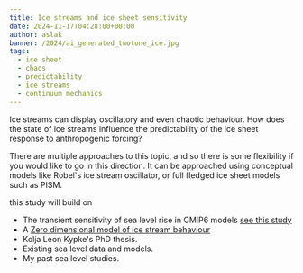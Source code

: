 ```yaml
---
title: Ice streams and ice sheet sensitivity
date: 2024-11-17T04:28:00+00:00
author: aslak
banner: /2024/ai_generated_twotone_ice.jpg
tags:
  - ice sheet
  - chaos
  - predictability
  - ice streams
  - continuum mechanics
---
```

Ice streams can display oscillatory and even chaotic behaviour. How does the state of ice streams influence the predictability of the ice sheet response to anthropogenic forcing?   

<!--more-->

There are multiple approaches to this topic, and so there is some flexibility if you would like to go in this direction. It can be approached using conceptual models like Robel's ice stream oscillator, or full fledged ice sheet models such as PISM.


this study will build on
* The transient sensitivity of sea level rise in CMIP6 models [see this study](/publication/2019-12-01-hurricane-damage-area-of-total-destruction/)
* A [Zero dimensional model of ice stream behaviour](https://agupubs.onlinelibrary.wiley.com/doi/full/10.1002/jgrf.20072)
* Kolja Leon Kypke's PhD thesis.
* Existing sea level data and models.
* My past sea level studies. 